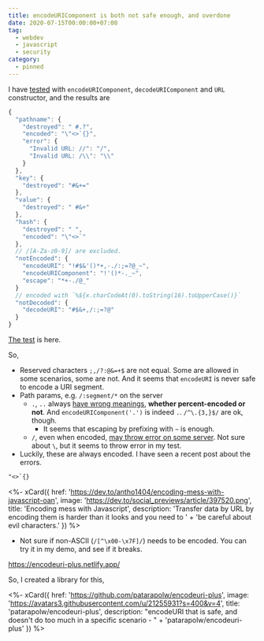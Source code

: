 ```yaml
---
title: encodeURIComponent is both not safe enough, and overdone
date: 2020-07-15T00:00:00+07:00
tag:
  - webdev
  - javascript
  - security
category:
  - pinned
---
```


I have [tested](https://github.com/patarapolw/encodeuri-plus/blob/master/tests/url-constructor.ts) with `encodeURIComponent`, `decodeURIComponent` and `URL` constructor, and the results are

<!-- excerpt -->

```js
{
  "pathname": {
    "destroyed": " #.?",
    "encoded": "\"<>`{}",
    "error": {
      "Invalid URL: //": "/",
      "Invalid URL: /\\": "\\"
    }
  },
  "key": {
    "destroyed": "#&+="
  },
  "value": {
    "destroyed": " #&+"
  },
  "hash": {
    "destroyed": " ",
    "encoded": "\"<>`"
  },
  // /[A-Za-z0-9]/ are excluded.
  "notEncoded": {
    "encodeURI": "!#$&'()*+,-./:;=?@_~",
    "encodeURIComponent": "!'()*-._~",
    "escape": "*+-./@_"
  }
  // encoded with `%${x.charCodeAt(0).toString(16).toUpperCase()}`
  "notDecoded": {
    "decodeURI": "#$&+,/:;=?@"
  }
}
```

[The test](https://github.com/patarapolw/encodeuri-plus/blob/master/tests/url-constructor.ts) is here.

So,

- Reserved characters `;,/?:@&=+$` are not equal. Some are allowed in some scenarios, some are not. And it seems that `encodeURI` is never safe to encode a URI segment.
- Path params, e.g. `/:segment/*` on the server
  - `.`, `..` always [have wrong meanings](https://stackoverflow.com/questions/3856693/a-url-resource-that-is-a-dot-2e), **whether percent-encoded or not**. And `encodeURIComponent('.')` is indeed `.`. `/^\.{3,}$/` are ok, though.
    - It seems that escaping by prefixing with `~` is enough.
  - `/`, even when encoded, [may throw error on some server](https://stackoverflow.com/questions/3235219/urlencoded-forward-slash-is-breaking-url). Not sure about `\`, but it seems to throw error in my test.
- Luckily, these are always encoded. I have seen a recent post about the errors.

```txt
"<>`{}
```

<%- xCard({
  href: 'https://dev.to/antho1404/encoding-mess-with-javascript-oan',
  image: 'https://dev.to/social_previews/article/397520.png',
  title: 'Encoding mess with Javascript',
  description: 'Transfer data by URL by encoding them is harder than it looks and you need to '
    + 'be careful about evil characters.'
}) %>

- Not sure if non-ASCII (`/[^\x00-\x7F]/`) needs to be encoded. You can try it in my demo, and see if it breaks.

<https://encodeuri-plus.netlify.app/>

So, I created a library for this,

<%- xCard({
  href: 'https://github.com/patarapolw/encodeuri-plus',
  image: 'https://avatars3.githubusercontent.com/u/21255931?s=400&v=4',
  title: 'patarapolw/encodeuri-plus',
  description: "encodeURI that is safe, and doesn't do too much in a specific scenario - "
    + 'patarapolw/encodeuri-plus'
}) %>
